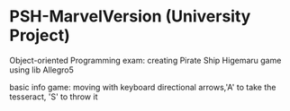 # PSH-MarvelVersion (University Project)
Object-oriented Programming exam: creating Pirate Ship Higemaru game using lib Allegro5

basic info game: moving with keyboard directional arrows,'A' to take the tesseract, 'S' to throw it
